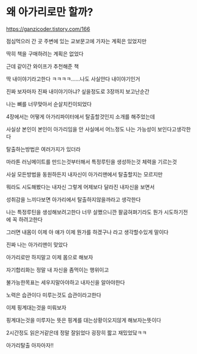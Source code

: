 # 왜 아가리로만 할까?
https://ganzicoder.tistory.com/166

점심먹으러 간 곳 주변에 있는 교보문고에 가자는 계획은 있었지만

 

딱히 책을 구매하려는 계획은 없었다

근데 같이간 와이프가 추천해준 책

 

딱 내이야기라고한다 ㅋㅋㅋㅋ......나도 사실안다 내이야기인거

 

진짜 보자마자 진짜 내이야기아냐? 싶을정도로 3장까지 보고난순간

 

나는 뼈를 너무맞아서 순살치킨이되었다

 

4장에서는 어떻게 아가리파이터에서 탈출할것인지 소개를 해주었는데

 

사실상 본인이 본인이 아가리임을 안 사실에서 어느정도 나는 가능성이 보인다고생각한다

 

탈출하는방법은 여러가지가 있더라

 

마라톤 러닝메이트를 만드는것부터해서 특정루틴을 생성하는것 체력을 기르는것

 

사실 모든방법을 동원하든지 내자신이 아가리맨에서 탈출할지는 모르지만

 

뭐라도 시도해봤다는 내자신 그렇게 어제보다 달라진 내자신을 보면서

 

성취감을 느끼다보면 아가리에서 탈출하지않을까라고 생각한다

 

나는 특정루틴을 생성해보려고한다 너무 살쪘으니깐 팔굽혀펴기라도 뭔가 시도하기전에 꼭 하려고한다

 

그러면 내몸이 이제 아 얘가 이제 뭔가를 하겠구나 라고 생각할수있게 말이다

 

진짜 나는 아가리맨이 맞았다

 

아가리로만 하지말고 이제 몸으로 해보자

 

자기합리화는 정말 내 자신을 좀먹이는 행위이고

 

불가능한목표는 세우지말아야하고 내자신을 알아야한다

 

노력은 습관이다 미루는것도 습관이라고한다

 

이제 핑계대는것을 미뤄보자

 

핑계대는것을 미루자는 뜻은 핑계를 대는상황이오지않게 해보자는뜻이다

 

2시간정도 읽은거같은데 정말 잘읽었다 굉장히 짧고 재밌었닼ㅋㅋ

 

아가리탈출 아자아자!!